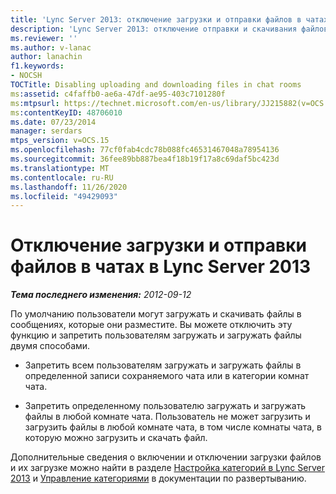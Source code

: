 ```yaml
---
title: 'Lync Server 2013: отключение загрузки и отправки файлов в чатах'
description: 'Lync Server 2013: отключение отправки и скачивания файлов в комнатах чата.'
ms.reviewer: ''
ms.author: v-lanac
author: lanachin
f1.keywords:
- NOCSH
TOCTitle: Disabling uploading and downloading files in chat rooms
ms:assetid: c4faffb0-ae6a-47df-ae95-403c7101280f
ms:mtpsurl: https://technet.microsoft.com/en-us/library/JJ215882(v=OCS.15)
ms:contentKeyID: 48706010
ms.date: 07/23/2014
manager: serdars
mtps_version: v=OCS.15
ms.openlocfilehash: 77cf0fab4cdc78b088fc46531467048a78954136
ms.sourcegitcommit: 36fee89bb887bea4f18b19f17a8c69daf5bc423d
ms.translationtype: MT
ms.contentlocale: ru-RU
ms.lasthandoff: 11/26/2020
ms.locfileid: "49429093"
---
```

# <a name="disabling-uploading-and-downloading-files-in-chat-rooms-in-lync-server-2013"></a>Отключение загрузки и отправки файлов в чатах в Lync Server 2013

<div data-xmlns="http://www.w3.org/1999/xhtml">

<div class="topic" data-xmlns="http://www.w3.org/1999/xhtml" data-msxsl="urn:schemas-microsoft-com:xslt" data-cs="https://msdn.microsoft.com/">

<div data-asp="https://msdn2.microsoft.com/asp">



</div>

<div id="mainSection">

<div id="mainBody">

<span> </span>

_**Тема последнего изменения:** 2012-09-12_

По умолчанию пользователи могут загружать и скачивать файлы в сообщениях, которые они разместите. Вы можете отключить эту функцию и запретить пользователям загружать и загружать файлы двумя способами.

  - Запретить всем пользователям загружать и загружать файлы в определенной записи сохраняемого чата или в категории комнат чата.

  - Запретить определенному пользователю загружать и загружать файлы в любой комнате чата. Пользователь не может загрузить и загрузить файлы в любой комнате чата, в том числе комнаты чата, в которую можно загрузить и скачать файл.

Дополнительные сведения о включении и отключении загрузки файлов и их загрузке можно найти в разделе [Настройка категорий в Lync Server 2013](lync-server-2013-configure-categories.md) и [Управление категориями](manage-categories.md) в документации по развертыванию.

</div>

<span> </span>

</div>

</div>

</div>


